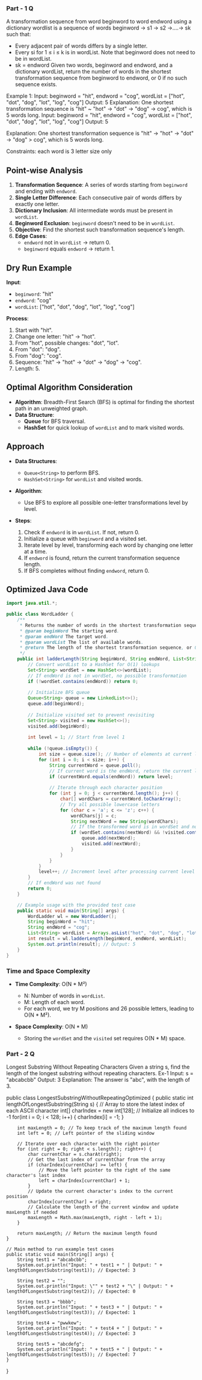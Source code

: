 ### Part - 1 Q

A transformation sequence from word beginword to word endword using a dictionary wordlist is a sequence of words beginword → s1 → s2 →....→ sk such that:

* Every adjacent pair of words differs by a single letter.
* Every si for 1 ≤ i ≤ k is in wordList. Note that beginword does not need to be in wordList.
* sk = endword
Given two words, beginword and endword,
and a dictionary wordList, return the number of words in the shortest transformation sequence from beginword to endword, or 0 if no such sequence exists.

Example 1:
Input: beginword = "hit", endword = "cog", wordList = ["hot", "dot", "dog", "lot", "log", "cog"]
Output: 5 
Explanation: One shortest transformation sequence is "hit" ~
"hot" → "dot" →
"dog" → cog", which is 5 words long.
Input: beginword = "hit", endword = "cog", wordList = ["hot", "dot", "dog", "lot", "log", "cog"]
Output: 5

Explanation: One shortest transformation sequence is "hit" → "hot" → "dot" →
"dog" > cog", which is 5 words long.


Constraints: each word is 3 letter size only

## Point-wise Analysis

1. **Transformation Sequence**: A series of words starting from `beginword` and ending with `endword`.
2. **Single Letter Difference**: Each consecutive pair of words differs by exactly one letter.
3. **Dictionary Inclusion**: All intermediate words must be present in `wordList`.
4. **Beginword Exclusion**: `beginword` doesn't need to be in `wordList`.
5. **Objective**: Find the shortest such transformation sequence's length.
6. **Edge Cases**:
   - `endword` not in `wordList` → return 0.
   - `beginword` equals `endword` → return 1.

## Dry Run Example

**Input**:
- `beginword`: "hit"
- `endword`: "cog"
- `wordList`: ["hot", "dot", "dog", "lot", "log", "cog"]

**Process**:
1. Start with "hit".
2. Change one letter: "hit" → "hot".
3. From "hot", possible changes: "dot", "lot".
4. From "dot": "dog".
5. From "dog": "cog".
6. Sequence: "hit" → "hot" → "dot" → "dog" → "cog".
7. Length: 5.

## Optimal Algorithm Consideration

- **Algorithm**: Breadth-First Search (BFS) is optimal for finding the shortest path in an unweighted graph.
- **Data Structure**: 
  - **Queue** for BFS traversal.
  - **HashSet** for quick lookup of `wordList` and to mark visited words.

## Approach

- **Data Structures**:
  - `Queue<String>` to perform BFS.
  - `HashSet<String>` for `wordList` and visited words.
  
- **Algorithm**:
  - Use BFS to explore all possible one-letter transformations level by level.
  
- **Steps**:
  1. Check if `endword` is in `wordList`. If not, return 0.
  2. Initialize a queue with `beginword` and a visited set.
  3. Iterate level by level, transforming each word by changing one letter at a time.
  4. If `endword` is found, return the current transformation sequence length.
  5. If BFS completes without finding `endword`, return 0.

## Optimized Java Code

```java
import java.util.*;

public class WordLadder {
    /**
     * Returns the number of words in the shortest transformation sequence from beginWord to endWord.
     * @param beginWord The starting word.
     * @param endWord The target word.
     * @param wordList The list of available words.
     * @return The length of the shortest transformation sequence, or 0 if none exists.
     */
    public int ladderLength(String beginWord, String endWord, List<String> wordList) {
        // Convert wordList to a HashSet for O(1) lookups
        Set<String> wordSet = new HashSet<>(wordList);
        // If endWord is not in wordSet, no possible transformation
        if (!wordSet.contains(endWord)) return 0;
        
        // Initialize BFS queue
        Queue<String> queue = new LinkedList<>();
        queue.add(beginWord);
        
        // Initialize visited set to prevent revisiting
        Set<String> visited = new HashSet<>();
        visited.add(beginWord);
        
        int level = 1; // Start from level 1
        
        while (!queue.isEmpty()) {
            int size = queue.size(); // Number of elements at current level
            for (int i = 0; i < size; i++) {
                String currentWord = queue.poll();
                // If current word is the endWord, return the current level
                if (currentWord.equals(endWord)) return level;
                
                // Iterate through each character position
                for (int j = 0; j < currentWord.length(); j++) {
                    char[] wordChars = currentWord.toCharArray();
                    // Try all possible lowercase letters
                    for (char c = 'a'; c <= 'z'; c++) {
                        wordChars[j] = c;
                        String nextWord = new String(wordChars);
                        // If the transformed word is in wordSet and not visited
                        if (wordSet.contains(nextWord) && !visited.contains(nextWord)) {
                            queue.add(nextWord);
                            visited.add(nextWord);
                        }
                    }
                }
            }
            level++; // Increment level after processing current level
        }
        // If endWord was not found
        return 0;
    }

    // Example usage with the provided test case
    public static void main(String[] args) {
        WordLadder wl = new WordLadder();
        String beginWord = "hit";
        String endWord = "cog";
        List<String> wordList = Arrays.asList("hot", "dot", "dog", "lot", "log", "cog");
        int result = wl.ladderLength(beginWord, endWord, wordList);
        System.out.println(result); // Output: 5
    }
}
```

### Time and Space Complexity

- **Time Complexity**: O(N * M²)
  - N: Number of words in `wordList`.
  - M: Length of each word.
  - For each word, we try M positions and 26 possible letters, leading to O(N * M²).
  
- **Space Complexity**: O(N * M)
  - Storing the `wordSet` and the `visited` set requires O(N * M) space.


### Part - 2 Q
Longest Substring Without Repeating Characters
Given a string s, find the length of the longest substring without repeating characters.
Ex-1
Input: s = "abcabcbb" Output: 3 Explanation: The answer is "abc", with the length of 3.

public class LongestSubstringWithoutRepeatingOptimized {
    public static int lengthOfLongestSubstring(String s) {
        // Array to store the latest index of each ASCII character
        int[] charIndex = new int[128];
        // Initialize all indices to -1
        for(int i = 0; i < 128; i++) {
            charIndex[i] = -1;
        }

        int maxLength = 0; // To keep track of the maximum length found
        int left = 0; // Left pointer of the sliding window

        // Iterate over each character with the right pointer
        for (int right = 0; right < s.length(); right++) {
            char currentChar = s.charAt(right);
            // Get the last index of currentChar from the array
            if (charIndex[currentChar] >= left) {
                // Move the left pointer to the right of the same character's last index
                left = charIndex[currentChar] + 1;
            }
            // Update the current character's index to the current position
            charIndex[currentChar] = right;
            // Calculate the length of the current window and update maxLength if needed
            maxLength = Math.max(maxLength, right - left + 1);
        }

        return maxLength; // Return the maximum length found
    }

    // Main method to run example test cases
    public static void main(String[] args) {
        String test1 = "abcabcbb";
        System.out.println("Input: " + test1 + " | Output: " + lengthOfLongestSubstring(test1)); // Expected: 3

        String test2 = "";
        System.out.println("Input: \"" + test2 + "\" | Output: " + lengthOfLongestSubstring(test2)); // Expected: 0

        String test3 = "bbbb";
        System.out.println("Input: " + test3 + " | Output: " + lengthOfLongestSubstring(test3)); // Expected: 1

        String test4 = "pwwkew";
        System.out.println("Input: " + test4 + " | Output: " + lengthOfLongestSubstring(test4)); // Expected: 3

        String test5 = "abcdefg";
        System.out.println("Input: " + test5 + " | Output: " + lengthOfLongestSubstring(test5)); // Expected: 7
    }
}
